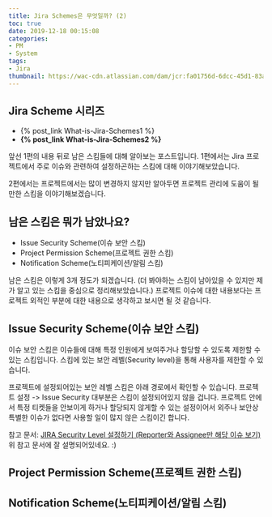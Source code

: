 ```yaml
---
title: Jira Schemes은 무엇일까? (2)
toc: true
date: 2019-12-18 00:15:08
categories:
- PM
- System
tags:
- Jira
thumbnail: https://wac-cdn.atlassian.com/dam/jcr:fa01756d-6dcc-45d1-83ab-696fbfeb074f/Jira-icon-blue.svg?cdnVersion=696
---
```


## Jira Scheme 시리즈

- {% post_link What-is-Jira-Schemes1 %}
- **{% post_link What-is-Jira-Schemes2 %}**

앞선 1편의 내용 뒤로 남은 스킴들에 대해 알아보는 포스트입니다.
1편에서는 Jira 프로젝트에서 주로 이슈와 관련하여 설정하곤하는 스킴에 대해 이야기해보았습니다.

2편에서는 프로젝트에서는 많이 변경하지 않지만 알아두면 프로젝트 관리에 도움이 될만한 스킴을 이야기해보겠습니다.

## 남은 스킴은 뭐가 남았나요?

- Issue Security Scheme(이슈 보안 스킴)
- Project Permission Scheme(프로젝트 권한 스킴)
- Notification Scheme(노티피케이션/알림 스킴)

남은 스킴은 이렇게 3개 정도가 되겠습니다.
(더 봐야하는 스킴이 남아있을 수 있지만 제가 알고 있는 스킴을 중심으로 정리해보았습니다.)
프로젝트 이슈에 대한 내용보다는 프로젝트 외적인 부분에 대한 내용으로 생각하고 보시면 될 것 같습니다.

## Issue Security Scheme(이슈 보안 스킴)

이슈 보안 스킴은 이슈들에 대해 특정 인원에게 보여주거나 할당할 수 있도록 제한할 수 있는 스킴입니다.
스킴에 있는 보안 레벨(Security level)을 통해 사용자를 제한할 수 있습니다.

프로젝트에 설정되어있는 보안 레벨 스킴은 아래 경로에서 확인할 수 있습니다.
프로젝트 설정 -> Issue Security
대부분은 스킴이 설정되어있지 않을 겁니다. 프로젝트 안에서 특정 티켓들을 안보이게 하거나 할당되지 않게할 수 있는 설정이어서
외주나 보안상 특별한 이슈가 없다면 사용할 일이 많지 않은 스킴이긴 합니다.

참고 문서: [JIRA Security Level 설정하기 (Reporter와 Assignee만 해당 이슈 보기)](http://confluence.augkorea.org/pages/viewpage.action?pageId=10977319)
위 참고 문서에 잘 설명되어있네요. :)

## Project Permission Scheme(프로젝트 권한 스킴)



## Notification Scheme(노티피케이션/알림 스킴)
